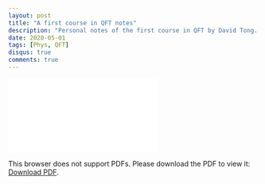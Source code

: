 ```yaml
---
layout: post
title: "A first course in QFT notes"
description: "Personal notes of the first course in QFT by David Tong. The document contains complement notes on photon polarization and quantization by Andrés Reyes."
date: 2020-05-01
tags: [Phys, QFT]
disqus: true
comments: true
---
```


<object data="pdfs/QFT_compressed.pdf" type="application/pdf" width="1400px" height="1200px">
    <embed src="pdfs/QFT_compressed.pdf">
        <p>This browser does not support PDFs. Please download the PDF to view it: <a href="pdfs/QFT_compressed.pdf">Download PDF</a>.</p>
    </embed>
</object>